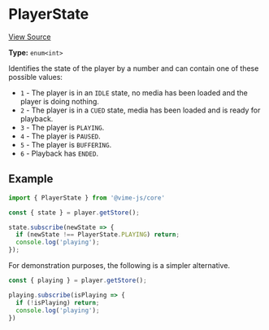 # PlayerState

[View Source](../../../vime-core/src/player/PlayerState.js)

**Type:** `enum<int>`

Identifies the state of the player by a number and can contain one of these possible values:

- `1` - The player is in an `IDLE` state, no media has been loaded and the player is doing nothing.
- `2` - The player is in a `CUED` state, media has been loaded and is ready for playback.
- `3` - The player is `PLAYING`.
- `4` - The player is `PAUSED`.
- `5` - The player is `BUFFERING`.
- `6` - Playback has `ENDED`.

## Example

```js
import { PlayerState } from '@vime-js/core'

const { state } = player.getStore();

state.subscribe(newState => {
  if (newState !== PlayerState.PLAYING) return;
  console.log('playing');
});
```

For demonstration purposes, the following is a simpler alternative.

```js
const { playing } = player.getStore();

playing.subscribe(isPlaying => {
  if (!isPlaying) return;
  console.log('playing');
})
```